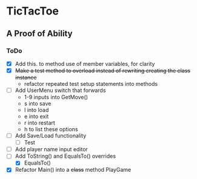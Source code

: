 # TicTacToe

## A Proof of Ability




### ToDo
- [x] Add this. to method use of member variables, for clarity
- [x] ~~Make a test method to overload instead of rewriting creating the class instance~~
  - refactor repeated test setup statements into methods
- [ ] Add UserMenu switch that forwards
   - 1-9 inputs into GetMove()
   - s into save
   - l into load
   - e into exit
   - r into restart
   - h to list these options
- [ ] Add Save/Load functionality
  - [ ] Test
- [ ] Add player name input editor
- [ ] Add ToString() and EqualsTo() overrides
	- [x] EqualsTo()
- [x] Refactor Main() into a ~~class~~ method PlayGame
